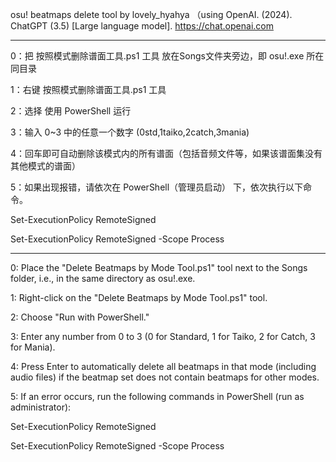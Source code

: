osu! beatmaps delete tool by lovely_hyahya （using OpenAI. (2024). ChatGPT (3.5) [Large language model]. https://chat.openai.com

-------------------------------------------------------------------------------------

0：把 按照模式删除谱面工具.ps1 工具 放在Songs文件夹旁边，即 osu!.exe 所在同目录

1：右键 按照模式删除谱面工具.ps1 工具

2：选择 使用 PowerShell 运行

3：输入 0~3 中的任意一个数字 (0std,1taiko,2catch,3mania)

4：回车即可自动删除该模式内的所有谱面（包括音频文件等，如果该谱面集没有其他模式的谱面）

5：如果出现报错，请依次在 PowerShell（管理员启动） 下，依次执行以下命令。

Set-ExecutionPolicy RemoteSigned

Set-ExecutionPolicy RemoteSigned -Scope Process

-------------------------------------------------------------------------------------

0: Place the "Delete Beatmaps by Mode Tool.ps1" tool next to the Songs folder, i.e., in the same directory as osu!.exe.

1: Right-click on the "Delete Beatmaps by Mode Tool.ps1" tool.

2: Choose "Run with PowerShell."

3: Enter any number from 0 to 3 (0 for Standard, 1 for Taiko, 2 for Catch, 3 for Mania).

4: Press Enter to automatically delete all beatmaps in that mode (including audio files) if the beatmap set does not contain beatmaps for other modes.

5: If an error occurs, run the following commands in PowerShell (run as administrator):

Set-ExecutionPolicy RemoteSigned

Set-ExecutionPolicy RemoteSigned -Scope Process

